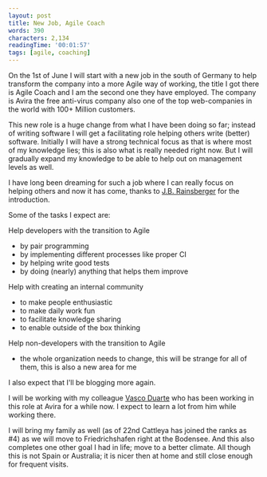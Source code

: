```yaml
---
layout: post
title: New Job, Agile Coach
words: 390
characters: 2,134
readingTime: '00:01:57'
tags: [agile, coaching]
---
```

On the 1st of June I will start with a new job in the south of Germany to help transform the company into a more Agile way of working, the title I got there is Agile Coach and I am the second one they have employed. The company is Avira the free anti-virus company also one of the top web-companies in the world with 100+ Million customers. 

This new role is a huge change from what I have been doing so far; instead of writing software I will get a facilitating role helping others write (better) software. Initially I will have a strong technical focus as that is where most of my knowledge lies; this is also what is really needed right now. But I will gradually expand my knowledge to be able to help out on management levels as well. 

I have long been dreaming for such a job where I can really focus on helping others and now it has come, thanks to [J.B. Rainsberger](https://twitter.com/#!/jbrains) for the introduction.

Some of the tasks I expect are: 

Help developers with the transition to Agile<br/>
- by pair programming<br/>
- by implementing different processes like proper CI<br/>
- by helping write good tests<br/>
- by doing (nearly) anything that helps them improve

Help with creating an internal community<br/>
- to make people enthusiastic <br/>
- to make daily work fun<br/>
- to facilitate knowledge sharing <br/>
- to enable outside of the box thinking

Help non-developers with the transition to Agile<br/>
- the whole organization needs to change, this will be strange for all of them, this is also a new area for me

I also expect that I'll be blogging more again.   

I will be working with my colleague [Vasco Duarte](https://twitter.com/#!/duarte_vasco) who has been working in this role at Avira for a while now. I expect to learn a lot from him while working there.

I will bring my family as well (as of 22nd Cattleya has joined the ranks as #4) as we will move to Friedrichshafen right at the Bodensee. And this also completes one other goal I had in life; move to a better climate. All though this is not Spain or Australia; it is nicer then at home and still close enough for frequent visits.

